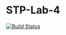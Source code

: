 # STP-Lab-4
[![Build Status](https://travis-ci.org/igorpodosonov/STP-Lab-4.svg?branch=master)](https://travis-ci.org/igorpodosonov/STP-Lab-4)
